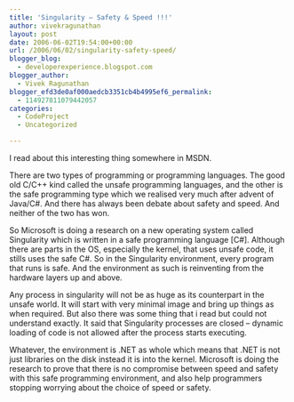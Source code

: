 ```yaml
---
title: 'Singularity – Safety & Speed !!!'
author: vivekragunathan
layout: post
date: 2006-06-02T19:54:00+00:00
url: /2006/06/02/singularity-safety-speed/
blogger_blog:
  - developerexperience.blogspot.com
blogger_author:
  - Vivek Ragunathan
blogger_efd3de0af000aedcb3351cb4b4995ef6_permalink:
  - 114927811079442057
categories:
  - CodeProject
  - Uncategorized

---
```

I read about this interesting thing somewhere in MSDN.

There are two types of programming or programming languages. The good old C/C++ kind called the unsafe programming languages, and the other is the safe programming type which we realised very much after advent of Java/C#. And there has always been debate about safety and speed. And neither of the two has won.

So Microsoft is doing a research on a new operating system called Singularity which is written in a safe programming language [C#]. Although there are parts in the OS, especially the kernel, that uses unsafe code, it stills uses the safe C#. So in the Singularity environment, every program that runs is safe. And the environment as such is reinventing from the hardware layers up and above.

Any process in singularity will not be as huge as its counterpart in the unsafe world. It will start with very minimal image and bring up things as when required. But also there was some thing that i read but could not understand exactly. It said that Singularity processes are closed &#8211; dynamic loading of code is not allowed after the process starts executing.

Whatever, the environment is .NET as whole which means that .NET is not just libraries on the disk instead it is into the kernel. Microsoft is doing the research to prove that there is no compromise between speed and safety with this safe programming environment, and also help programmers stopping worrying about the choice of speed or safety.